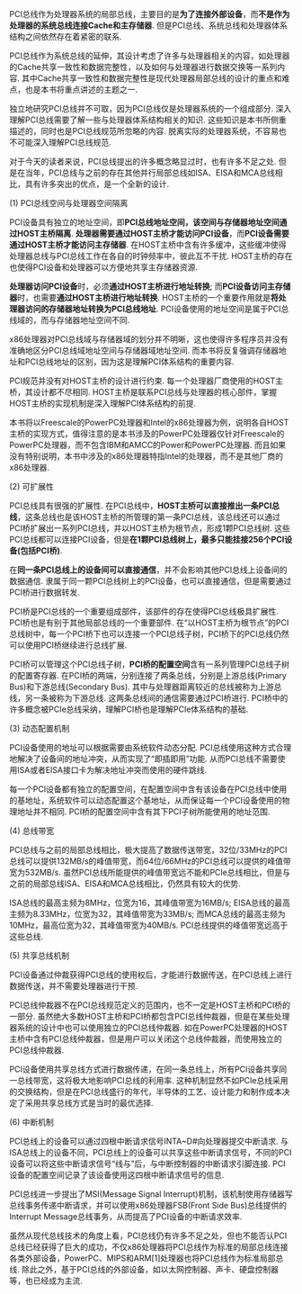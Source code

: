 PCI总线作为处理器系统的局部总线，主要目的是**为了连接外部设备**，而**不是作为处理器的系统总线连接Cache和主存储器**. 但是PCI总线、系统总线和处理器体系结构之间依然存在着紧密的联系. 

PCI总线作为系统总线的延伸，其设计考虑了许多与处理器相关的内容，如处理器的Cache共享一致性和数据完整性，以及如何与处理器进行数据交换等一系列内容. 其中Cache共享一致性和数据完整性是现代处理器局部总线的设计的重点和难点，也是本书将重点讲述的主题之一. 

独立地研究PCI总线并不可取，因为PCI总线仅是处理器系统的一个组成部分. 深入理解PCI总线需要了解一些与处理器体系结构相关的知识. 这些知识是本书所侧重描述的，同时也是PCI总线规范所忽略的内容. 脱离实际的处理器系统，不容易也不可能深入理解PCI总线规范. 

对于今天的读者来说，PCI总线提出的许多概念略显过时，也有许多不足之处. 但是在当年，PCI总线与之前的存在其他并行局部总线如ISA、EISA和MCA总线相比，具有许多突出的优点，是一个全新的设计. 

(1) PCI总线空间与处理器空间隔离

PCI设备具有独立的地址空间，即**PCI总线地址空间，该空间与存储器地址空间通过HOST主桥隔离**. **处理器需要通过HOST主桥才能访问PCI设备**，而**PCI设备需要通过HOST主桥才能访问主存储器**. 在HOST主桥中含有许多缓冲，这些缓冲使得处理器总线与PCI总线工作在各自的时钟频率中，彼此互不干扰. HOST主桥的存在也使得PCI设备和处理器可以方便地共享主存储器资源. 

**处理器访问PCI设备**时，必须**通过HOST主桥进行地址转换**; 而**PCI设备访问主存储器**时，也需要**通过HOST主桥进行地址转换**. HOST主桥的一个重要作用就是**将处理器访问的存储器地址转换为PCI总线地址**. PCI设备使用的地址空间是属于PCI总线域的，而与存储器地址空间不同. 

x86处理器对PCI总线域与存储器域的划分并不明晰，这也使得许多程序员并没有准确地区分PCI总线域地址空间与存储器域地址空间. 而本书将反复强调存储器地址和PCI总线地址的区别，因为这是理解PCI体系结构的重要内容. 

PCI规范并没有对HOST主桥的设计进行约束. 每一个处理器厂商使用的HOST主桥，其设计都不尽相同. HOST主桥是联系PCI总线与处理器的核心部件，掌握HOST主桥的实现机制是深入理解PCI体系结构的前提. 

本书将以Freescale的PowerPC处理器和Intel的x86处理器为例，说明各自HOST主桥的实现方式，值得注意的是本书涉及的PowerPC处理器仅针对Freescale的PowerPC处理器，而不包含IBM和AMCC的Power和PowerPC处理器. 而且如果没有特别说明，本书中涉及的x86处理器特指Intel的处理器，而不是其他厂商的x86处理器. 

(2) 可扩展性

PCI总线具有很强的扩展性. 在PCI总线中，**HOST主桥可以直接推出一条PCI总线**，这条总线也是该HOST主桥的所管理的第一条PCI总线，该总线还可以通过PCI桥扩展出一系列PCI总线，并以HOST主桥为根节点，形成1颗PCI总线树. 这些PCI总线都可以连接PCI设备，但是**在1颗PCI总线树上，最多只能挂接256个PCI设备(包括PCI桥)**. 

在**同一条PCI总线上的设备间可以直接通信**，并不会影响其他PCI总线上设备间的数据通信. 隶属于同一颗PCI总线树上的PCI设备，也可以直接通信，但是需要通过PCI桥进行数据转发. 

PCI桥是PCI总线的一个重要组成部件，该部件的存在使得PCI总线极具扩展性. PCI桥也是有别于其他局部总线的一个重要部件. 在“以HOST主桥为根节点”的PCI总线树中，每一个PCI桥下也可以连接一个PCI总线子树，PCI桥下的PCI总线仍然可以使用PCI桥继续进行总线扩展. 

PCI桥可以管理这个PCI总线子树，**PCI桥的配置空间**含有一系列管理PCI总线子树的配置寄存器. 在PCI桥的两端，分别连接了两条总线，分别是上游总线(Primary Bus)和下游总线(Secondary Bus). 其中与处理器距离较近的总线被称为上游总线，另一条被称为下游总线. 这两条总线间的通信需要通过PCI桥进行. PCI桥中的许多概念被PCIe总线采纳，理解PCI桥也是理解PCIe体系结构的基础. 

(3) 动态配置机制

PCI设备使用的地址可以根据需要由系统软件动态分配. PCI总线使用这种方式合理地解决了设备间的地址冲突，从而实现了“即插即用”功能. 从而PCI总线不需要使用ISA或者EISA接口卡为解决地址冲突而使用的硬件跳线. 

每一个PCI设备都有独立的配置空间，在配置空间中含有该设备在PCI总线中使用的基地址，系统软件可以动态配置这个基地址，从而保证每一个PCI设备使用的物理地址并不相同. PCI桥的配置空间中含有其下PCI子树所能使用的地址范围. 

(4) 总线带宽

PCI总线与之前的局部总线相比，极大提高了数据传送带宽，32位/33MHz的PCI总线可以提供132MB/s的峰值带宽，而64位/66MHz的PCI总线可以提供的峰值带宽为532MB/s. 虽然PCI总线所能提供的峰值带宽远不能和PCIe总线相比，但是与之前的局部总线ISA、EISA和MCA总线相比，仍然具有较大的优势. 

ISA总线的最高主频为8MHz，位宽为16，其峰值带宽为16MB/s; EISA总线的最高主频为8.33MHz，位宽为32，其峰值带宽为33MB/s; 而MCA总线的最高主频为10MHz，最高位宽为32，其峰值带宽为40MB/s. PCI总线提供的峰值带宽远高于这些总线. 

(5) 共享总线机制

PCI设备通过仲裁获得PCI总线的使用权后，才能进行数据传送，在PCI总线上进行数据传送，并不需要处理器进行干预. 

PCI总线仲裁器不在PCI总线规范定义的范围内，也不一定是HOST主桥和PCI桥的一部分. 虽然绝大多数HOST主桥和PCI桥都包含PCI总线仲裁器，但是在某些处理器系统的设计中也可以使用独立的PCI总线仲裁器. 如在PowerPC处理器的HOST主桥中含有PCI总线仲裁器，但是用户可以关闭这个总线仲裁器，而使用独立的PCI总线仲裁器. 

PCI设备使用共享总线方式进行数据传递，在同一条总线上，所有PCI设备共享同一总线带宽，这将极大地影响PCI总线的利用率. 这种机制显然不如PCIe总线采用的交换结构，但是在PCI总线盛行的年代，半导体的工艺、设计能力和制作成本决定了采用共享总线方式是当时的最优选择. 

(6) 中断机制

PCI总线上的设备可以通过四根中断请求信号INTA~D#向处理器提交中断请求. 与ISA总线上的设备不同，PCI总线上的设备可以共享这些中断请求信号，不同的PCI设备可以将这些中断请求信号“线与”后，与中断控制器的中断请求引脚连接. PCI设备的配置空间记录了该设备使用这四根中断请求信号的信息. 

PCI总线进一步提出了MSI(Message Signal Interrupt)机制，该机制使用存储器写总线事务传递中断请求，并可以使用x86处理器FSB(Front Side Bus)总线提供的Interrupt Message总线事务，从而提高了PCI设备的中断请求效率. 

虽然从现代总线技术的角度上看，PCI总线仍有许多不足之处，但也不能否认PCI总线已经获得了巨大的成功，不仅x86处理器将PCI总线作为标准的局部总线连接各类外部设备，PowerPC、MIPS和ARM[1]处理器也将PCI总线作为标准局部总线. 除此之外，基于PCI总线的外部设备，如以太网控制器、声卡、硬盘控制器等，也已经成为主流. 